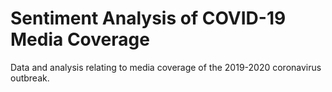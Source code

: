 # Sentiment Analysis of COVID-19 Media Coverage
Data and analysis relating to media coverage of the 2019-2020 coronavirus outbreak.
